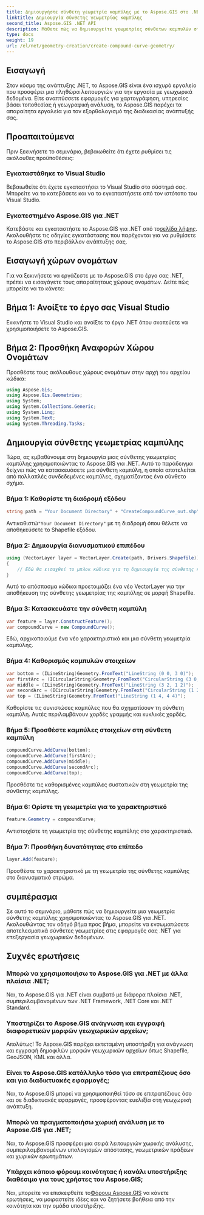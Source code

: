 ```yaml
---
title: Δημιουργήστε σύνθετη γεωμετρία καμπύλης με το Aspose.GIS στο .NET
linktitle: Δημιουργία σύνθετης γεωμετρίας καμπύλης
second_title: Aspose.GIS .NET API
description: Μάθετε πώς να δημιουργείτε γεωμετρίες σύνθετων καμπυλών στο .NET χρησιμοποιώντας το Aspose.GIS για απρόσκοπτη επεξεργασία γεωχωρικών δεδομένων.
type: docs
weight: 19
url: /el/net/geometry-creation/create-compound-curve-geometry/
---
```

## Εισαγωγή
Στον κόσμο της ανάπτυξης .NET, το Aspose.GIS είναι ένα ισχυρό εργαλείο που προσφέρει μια πληθώρα λειτουργιών για την εργασία με γεωχωρικά δεδομένα. Είτε αναπτύσσετε εφαρμογές για χαρτογράφηση, υπηρεσίες βάσει τοποθεσίας ή γεωγραφική ανάλυση, το Aspose.GIS παρέχει τα απαραίτητα εργαλεία για τον εξορθολογισμό της διαδικασίας ανάπτυξής σας.
## Προαπαιτούμενα
Πριν ξεκινήσετε το σεμινάριο, βεβαιωθείτε ότι έχετε ρυθμίσει τις ακόλουθες προϋποθέσεις:
### Εγκαταστάθηκε το Visual Studio
Βεβαιωθείτε ότι έχετε εγκαταστήσει το Visual Studio στο σύστημά σας. Μπορείτε να το κατεβάσετε και να το εγκαταστήσετε από τον ιστότοπο του Visual Studio.
### Εγκατεστημένο Aspose.GIS για .NET
 Κατεβάστε και εγκαταστήστε το Aspose.GIS για .NET από το[σελίδα λήψης](https://releases.aspose.com/gis/net/). Ακολουθήστε τις οδηγίες εγκατάστασης που παρέχονται για να ρυθμίσετε το Aspose.GIS στο περιβάλλον ανάπτυξης σας.

## Εισαγωγή χώρων ονομάτων
Για να ξεκινήσετε να εργάζεστε με το Aspose.GIS στο έργο σας .NET, πρέπει να εισαγάγετε τους απαραίτητους χώρους ονομάτων. Δείτε πώς μπορείτε να το κάνετε:
## Βήμα 1: Ανοίξτε το έργο σας Visual Studio
Εκκινήστε το Visual Studio και ανοίξτε το έργο .NET όπου σκοπεύετε να χρησιμοποιήσετε το Aspose.GIS.
## Βήμα 2: Προσθήκη Αναφορών Χώρου Ονομάτων
Προσθέστε τους ακόλουθους χώρους ονομάτων στην αρχή του αρχείου κώδικα:
```csharp
using Aspose.Gis;
using Aspose.Gis.Geometries;
using System;
using System.Collections.Generic;
using System.Linq;
using System.Text;
using System.Threading.Tasks;
```
## Δημιουργία σύνθετης γεωμετρίας καμπύλης
Τώρα, ας εμβαθύνουμε στη δημιουργία μιας σύνθετης γεωμετρίας καμπύλης χρησιμοποιώντας το Aspose.GIS για .NET. Αυτό το παράδειγμα δείχνει πώς να κατασκευάσετε μια σύνθετη καμπύλη, η οποία αποτελείται από πολλαπλές συνδεδεμένες καμπύλες, σχηματίζοντας ένα σύνθετο σχήμα.
### Βήμα 1: Καθορίστε τη διαδρομή εξόδου
```csharp
string path = "Your Document Directory" + "CreateCompoundCurve_out.shp";
```
 Αντικαθιστώ`"Your Document Directory"` με τη διαδρομή όπου θέλετε να αποθηκεύσετε το Shapefile εξόδου.
### Βήμα 2: Δημιουργία διανυσματικού επιπέδου
```csharp
using (VectorLayer layer = VectorLayer.Create(path, Drivers.Shapefile))
{
    // Εδώ θα εισαχθεί το μπλοκ κώδικα για τη δημιουργία της σύνθετης καμπύλης γεωμετρίας.
}
```
Αυτό το απόσπασμα κώδικα προετοιμάζει ένα νέο VectorLayer για την αποθήκευση της σύνθετης γεωμετρίας της καμπύλης σε μορφή Shapefile.
### Βήμα 3: Κατασκευάστε την σύνθετη καμπύλη
```csharp
var feature = layer.ConstructFeature();
var compoundCurve = new CompoundCurve();
```
Εδώ, αρχικοποιούμε ένα νέο χαρακτηριστικό και μια σύνθετη γεωμετρία καμπύλης.
### Βήμα 4: Καθορισμός καμπυλών στοιχείων
```csharp
var bottom = (ILineString)Geometry.FromText("LineString (0 0, 3 0)");
var firstArc = (ICircularString)Geometry.FromText("CircularString (3 0, 4 1, 3 2)");
var middle = (ILineString)Geometry.FromText("LineString (3 2, 1 2)");
var secondArc = (ICircularString)Geometry.FromText("CircularString (1 2, 0 3, 1 4)");
var top = (ILineString)Geometry.FromText("LineString (1 4, 4 4)");
```
Καθορίστε τις συνιστώσες καμπύλες που θα σχηματίσουν τη σύνθετη καμπύλη. Αυτές περιλαμβάνουν χορδές γραμμής και κυκλικές χορδές.
### Βήμα 5: Προσθέστε καμπύλες στοιχείων στη σύνθετη καμπύλη
```csharp
compoundCurve.AddCurve(bottom);
compoundCurve.AddCurve(firstArc);
compoundCurve.AddCurve(middle);
compoundCurve.AddCurve(secondArc);
compoundCurve.AddCurve(top);
```
Προσθέστε τις καθορισμένες καμπύλες συστατικών στη γεωμετρία της σύνθετης καμπύλης.
### Βήμα 6: Ορίστε τη γεωμετρία για το χαρακτηριστικό
```csharp
feature.Geometry = compoundCurve;
```
Αντιστοιχίστε τη γεωμετρία της σύνθετης καμπύλης στο χαρακτηριστικό.
### Βήμα 7: Προσθήκη δυνατότητας στο επίπεδο
```csharp
layer.Add(feature);
```
Προσθέστε το χαρακτηριστικό με τη γεωμετρία της σύνθετης καμπύλης στο διανυσματικό στρώμα.

## συμπέρασμα
Σε αυτό το σεμινάριο, μάθατε πώς να δημιουργείτε μια γεωμετρία σύνθετης καμπύλης χρησιμοποιώντας το Aspose.GIS για .NET. Ακολουθώντας τον οδηγό βήμα προς βήμα, μπορείτε να ενσωματώσετε αποτελεσματικά σύνθετες γεωμετρίες στις εφαρμογές σας .NET για επεξεργασία γεωχωρικών δεδομένων.
## Συχνές ερωτήσεις
### Μπορώ να χρησιμοποιήσω το Aspose.GIS για .NET με άλλα πλαίσια .NET;
Ναι, το Aspose.GIS για .NET είναι συμβατό με διάφορα πλαίσια .NET, συμπεριλαμβανομένων των .NET Framework, .NET Core και .NET Standard.
### Υποστηρίζει το Aspose.GIS ανάγνωση και εγγραφή διαφορετικών μορφών γεωχωρικών αρχείων;
Απολύτως! Το Aspose.GIS παρέχει εκτεταμένη υποστήριξη για ανάγνωση και εγγραφή δημοφιλών μορφών γεωχωρικών αρχείων όπως Shapefile, GeoJSON, KML και άλλα.
### Είναι το Aspose.GIS κατάλληλο τόσο για επιτραπέζιους όσο και για διαδικτυακές εφαρμογές;
Ναι, το Aspose.GIS μπορεί να χρησιμοποιηθεί τόσο σε επιτραπέζιους όσο και σε διαδικτυακές εφαρμογές, προσφέροντας ευελιξία στη γεωχωρική ανάπτυξη.
### Μπορώ να πραγματοποιήσω χωρική ανάλυση με το Aspose.GIS για .NET;
Ναι, το Aspose.GIS προσφέρει μια σειρά λειτουργιών χωρικής ανάλυσης, συμπεριλαμβανομένων υπολογισμών απόστασης, γεωμετρικών πράξεων και χωρικών ερωτημάτων.
### Υπάρχει κάποιο φόρουμ κοινότητας ή κανάλι υποστήριξης διαθέσιμο για τους χρήστες του Aspose.GIS;
 Ναι, μπορείτε να επισκεφθείτε το[Φόρουμ Aspose.GIS](https://forum.aspose.com/c/gis/33) να κάνετε ερωτήσεις, να μοιραστείτε ιδέες και να ζητήσετε βοήθεια από την κοινότητα και την ομάδα υποστήριξης.